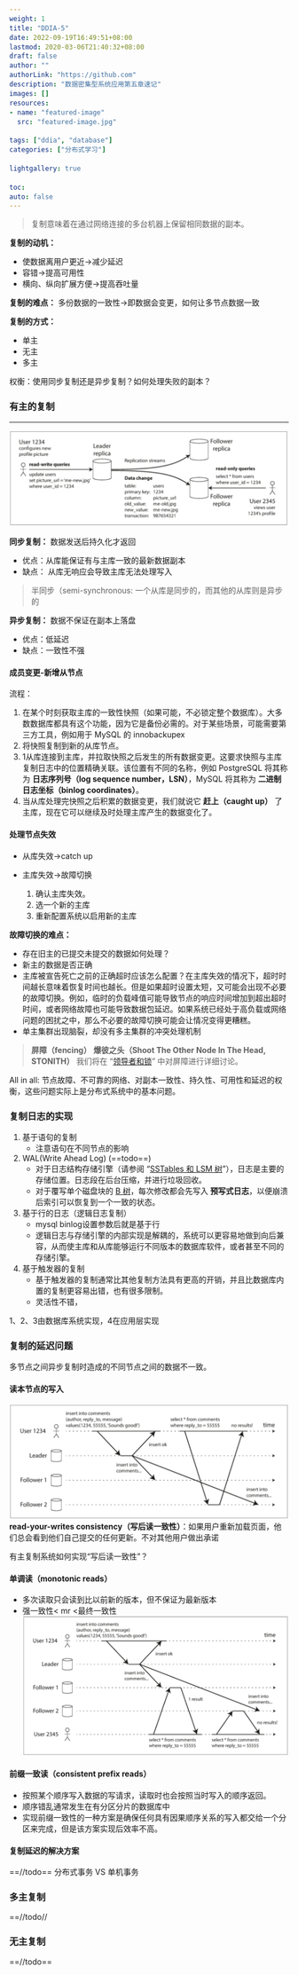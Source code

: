 ```yaml
---
weight: 1
title: "DDIA-5"
date: 2022-09-19T16:49:51+08:00
lastmod: 2020-03-06T21:40:32+08:00
draft: false
author: ""
authorLink: "https://github.com"
description: "数据密集型系统应用第五章速记"
images: []
resources:
- name: "featured-image"
  src: "featured-image.jpg"

tags: ["ddia", "database"]
categories: ["分布式学习"]

lightgallery: true

toc:
auto: false
---
```


>复制意味着在通过网络连接的多台机器上保留相同数据的副本。

**复制的动机：**
- 使数据离用户更近->减少延迟
- 容错->提高可用性
- 横向、纵向扩展方便->提高吞吐量

**复制的难点：**
多份数据的一致性->即数据会变更，如何让多节点数据一致

**复制的方式：**
- 单主
- 无主
- 多主

权衡：使用同步复制还是异步复制？如何处理失败的副本？


### 有主的复制
---
![img.png](img.png) 

**同步复制：**
数据发送后持久化才返回
- 优点：从库能保证有与主库一致的最新数据副本
- 缺点： 从库无响应会导致主库无法处理写入
>半同步（semi-synchronous:
>一个从库是同步的，而其他的从库则是异步的

**异步复制：**
数据不保证在副本上落盘
- 优点：低延迟
- 缺点：一致性不强


#### 成员变更-新增从节点
流程：
1. 在某个时刻获取主库的一致性快照（如果可能，不必锁定整个数据库）。大多数数据库都具有这个功能，因为它是备份必需的。对于某些场景，可能需要第三方工具，例如用于 MySQL 的 innobackupex
2. 将快照复制到新的从库节点。
3. 1从库连接到主库，并拉取快照之后发生的所有数据变更。这要求快照与主库复制日志中的位置精确关联。该位置有不同的名称，例如 PostgreSQL 将其称为 **日志序列号（log sequence number，LSN）**，MySQL 将其称为 **二进制日志坐标（binlog coordinates）**。
4. 当从库处理完快照之后积累的数据变更，我们就说它 **赶上（caught up）** 了主库，现在它可以继续及时处理主库产生的数据变化了。

#### 处理节点失效
- 从库失效->catch up

- 主库失效->故障切换
    1. 确认主库失效。
    2. 选一个新的主库
    3. 重新配置系统以启用新的主库

**故障切换的难点：**
- 存在旧主的已提交未提交的数据如何处理？
- 新主的数据是否正确
- 主库被宣告死亡之前的正确超时应该怎么配置？在主库失效的情况下，超时时间越长意味着恢复时间也越长。但是如果超时设置太短，又可能会出现不必要的故障切换。例如，临时的负载峰值可能导致节点的响应时间增加到超出超时时间，或者网络故障也可能导致数据包延迟。如果系统已经处于高负载或网络问题的困扰之中，那么不必要的故障切换可能会让情况变得更糟糕。
- 单主集群出现脑裂，却没有多主集群的冲突处理机制
> **屏障（fencing）**
> **爆彼之头（Shoot The Other Node In The Head, STONITH）**
> 我们将在 “[领导者和锁](http://ddia.vonng.com/#/ch8?id=%e9%a2%86%e5%af%bc%e8%80%85%e5%92%8c%e9%94%81)” 中对屏障进行详细讨论。

All in all:
节点故障、不可靠的网络、对副本一致性、持久性、可用性和延迟的权衡，这些问题实际上是分布式系统中的基本问题。

### 复制日志的实现

1. 基于语句的复制
    - 注意语句在不同节点的影响
2. WAL(Write Ahead Log) (==todo==)
    - 对于日志结构存储引擎（请参阅 “[SSTables 和 LSM 树](http://ddia.vonng.com/#/ch3?id=sstables%e5%92%8clsm%e6%a0%91)”），日志是主要的存储位置。日志段在后台压缩，并进行垃圾回收。
    - 对于覆写单个磁盘块的 [B 树](http://ddia.vonng.com/#/ch3?id=b%e6%a0%91)，每次修改都会先写入 **预写式日志**，以便崩溃后索引可以恢复到一个一致的状态。
3. 基于行的日志（逻辑日志复制）
    - mysql binlog设置参数后就是基于行
    - 逻辑日志与存储引擎的内部实现是解耦的，系统可以更容易地做到向后兼容，从而使主库和从库能够运行不同版本的数据库软件，或者甚至不同的存储引擎。
4. 基于触发器的复制
    - 基于触发器的复制通常比其他复制方法具有更高的开销，并且比数据库内置的复制更容易出错，也有很多限制。
    - 灵活性不错，

1、2、3由数据库系统实现，4在应用层实现


### 复制的延迟问题
多节点之间异步复制时造成的不同节点之间的数据不一致。

#### 读本节点的写入
![img_1.png](img_1.png)
**read-your-writes consistency（写后读一致性）**：如果用户重新加载页面，他们总会看到他们自己提交的任何更新。不对其他用户做出承诺

有主复制系统如何实现“写后读一致性”？


#### 单调读（monotonic reads）
- 多次读取只会读到比以前新的版本，但不保证为最新版本
- 强一致性< mr <最终一致性
![img_2.png](img_2.png)


#### 前缀一致读（consistent prefix reads）
- 按照某个顺序写入数据的写请求，读取时也会按照当时写入的顺序返回。
- 顺序错乱通常发生在有分区分片的数据库中
- 实现前缀一致性的一种方案是确保任何具有因果顺序关系的写入都交给一个分区来完成，但是该方案实现后效率不高。

#### 复制延迟的解决方案
==//todo==
分布式事务 VS 单机事务


### 多主复制
==//todo//


### 无主复制
==//todo==


